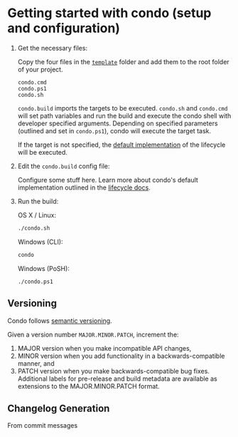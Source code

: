 # Getting started with condo (setup and configuration)

1. Get the necessary files:

    Copy the four files in the [`template`][template] folder and add them to the root folder of your project.

    ```condo.build
    condo.cmd
    condo.ps1
    condo.sh
    ```

    `condo.build` imports the targets to be executed.
    `condo.sh` and `condo.cmd` will set path variables and run the build and execute the condo shell with developer
    specified arguments. Depending on specified parameters (outlined and set in `condo.ps1`), condo will execute the
    target task.

    If the target is not specified, the [default implementation][lifecycle] of the lifecycle will be executed.

2. Edit the `condo.build` config file:

    Configure some stuff here. Learn more about condo's default implementation outlined in the
    [lifecycle docs][lifecycle].

3. Run the build:

	OS X / Linux:

	```bash
	./condo.sh
	```

	Windows (CLI):

	```cmd
	condo
	```

	Windows (PoSH):
	```posh
	./condo.ps1
	```

## Versioning

Condo follows [semantic versioning].

Given a version number `MAJOR.MINOR.PATCH`, increment the:

1. MAJOR version when you make incompatible API changes,
2. MINOR version when you add functionality in a backwards-compatible manner, and
3. PATCH version when you make backwards-compatible bug fixes. Additional labels for pre-release and build metadata are
    available as extensions to the MAJOR.MINOR.PATCH format.

## Changelog Generation

From commit messages

[template]: (../../template)
[lifecycle]: (../concepts/lifecycle.md)
[semantic versioning]: https://semver.org/
